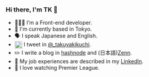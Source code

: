 ### Hi there, I'm TK 👋

- 🧑🏻‍💻 I’m a Front-end developer.
- 🗼 I'm currently based in Tokyo.
- 🗣 I speak Japanese and English.
- <img align="center" src="https://raw.githubusercontent.com/rahuldkjain/github-profile-readme-generator/master/src/images/icons/Social/twitter.svg" alt="takuyakikuchi" height="20" width="20" /> I tweet in <a href="https://twitter.com/_takuyakikuchi" target="blank">@_takuyakikuchi</a>.
- ✏️ I write a blog in <a href="https://takuyakikuchi.tech" target="blank">hashnode</a> and (日本語)<a href="https://zenn.dev/takuyakikuchi" target="blank">Zenn</a>.
- 💼 My job experiences are described in my <a href="https://www.linkedin.com/in/takuya-kikuchi/" target="blank">LinkedIn</a>.
- 🏴󠁧󠁢󠁥󠁮󠁧󠁿 I love watching Premier League.
